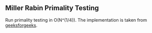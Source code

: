 ## Miller Rabin Primality Testing

Run primality testing in O(N^(1/4)). The implementation is taken from [geeksforgeeks](https://www.geeksforgeeks.org/primality-test-set-3-miller-rabin/).